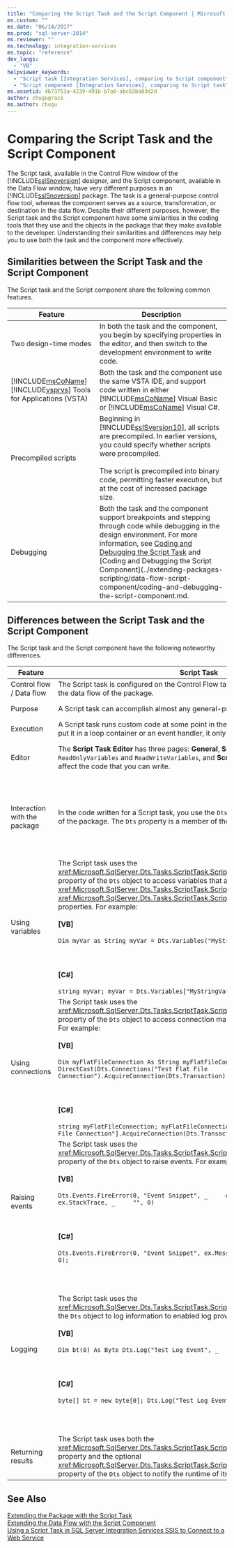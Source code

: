 ```yaml
---
title: "Comparing the Script Task and the Script Component | Microsoft Docs"
ms.custom: ""
ms.date: "06/14/2017"
ms.prod: "sql-server-2014"
ms.reviewer: ""
ms.technology: integration-services
ms.topic: "reference"
dev_langs: 
  - "VB"
helpviewer_keywords:
  - "Script task [Integration Services], comparing to Script component"
  - "Script component [Integration Services], comparing to Script task"
ms.assetid: 4b73753a-4239-491b-b7a6-abc63ba83d2d
author: chugugrace
ms.author: chugu
---
```

# Comparing the Script Task and the Script Component
  The Script task, available in the Control Flow window of the [!INCLUDE[ssISnoversion](../../includes/ssisnoversion-md.md)] designer, and the Script component, available in the Data Flow window, have very different purposes in an [!INCLUDE[ssISnoversion](../../includes/ssisnoversion-md.md)] package. The task is a general-purpose control flow tool, whereas the component serves as a source, transformation, or destination in the data flow. Despite their different purposes, however, the Script task and the Script component have some similarities in the coding tools that they use and the objects in the package that they make available to the developer. Understanding their similarities and differences may help you to use both the task and the component more effectively.  
  
## Similarities between the Script Task and the Script Component  
 The Script task and the Script component share the following common features.  
  
|Feature|Description|  
|-------------|-----------------|  
|Two design-time modes|In both the task and the component, you begin by specifying properties in the editor, and then switch to the development environment to write code.|  
|[!INCLUDE[msCoName](../../includes/msconame-md.md)] [!INCLUDE[vsprvs](../../includes/vsprvs-md.md)] Tools for Applications (VSTA)|Both the task and the component use the same VSTA IDE, and support code written in either [!INCLUDE[msCoName](../../includes/msconame-md.md)] Visual Basic or [!INCLUDE[msCoName](../../includes/msconame-md.md)] Visual C#.|  
|Precompiled scripts|Beginning in [!INCLUDE[ssISversion10](../../includes/ssisversion10-md.md)], all scripts are precompiled. In earlier versions, you could specify whether scripts were precompiled.<br /><br /> The script is precompiled into binary code, permitting faster execution, but at the cost of increased package size.|  
|Debugging|Both the task and the component support breakpoints and stepping through code while debugging in the design environment. For more information, see [Coding and Debugging the Script Task](../control-flow/script-task.md) and [Coding and Debugging the Script Component](../extending-packages-scripting/data-flow-script-component/coding-and-debugging-the-script-component.md.|  
  
## Differences between the Script Task and the Script Component  
 The Script task and the Script component have the following noteworthy differences.  
  
|Feature|Script Task|Script Component|  
|-------------|-----------------|----------------------|  
|Control flow / Data flow|The Script task is configured on the Control Flow tab of the designer and runs outside the data flow of the package.|The Script component is configured on the Data Flow page of the designer and represents a source, transformation, or destination in the Data Flow task.|  
|Purpose|A Script task can accomplish almost any general-purpose task.|You must specify whether you want to create a source, transformation, or destination with the Script component.|  
|Execution|A Script task runs custom code at some point in the package workflow. Unless you put it in a loop container or an event handler, it only runs once.|A Script component also runs once, but typically it runs its main processing routine once for each row of data in the data flow.|  
|Editor|The **Script Task Editor** has three pages: **General**, **Script**, and **Expressions**. Only the `ReadOnlyVariables` and `ReadWriteVariables`, and **ScriptLanguage** properties directly affect the code that you can write.|The **Script Transformation Editor** has up to four pages: **Input Columns**, **Inputs and Outputs**, **Script**, and **Connection Managers**. The metadata and properties that you configure on each of these pages determines the members of the base classes that are autogenerated for your use in coding.|  
|Interaction with the package|In the code written for a Script task, you use the `Dts` property to access other features of the package. The `Dts` property is a member of the `ScriptMain` class.|In Script component code, you use typed accessor properties to access certain package features such as variables and connection managers.<br /><br /> The `PreExecute` method can access only read-only variables. The `PostExecute` method can access both read-only and read/write variables.<br /><br /> For more information about these methods, see [Coding and Debugging the Script Component](../extending-packages-scripting/data-flow-script-component/coding-and-debugging-the-script-component.md.|  
|Using variables|The Script task uses the <xref:Microsoft.SqlServer.Dts.Tasks.ScriptTask.ScriptObjectModel.Variables%2A> property of the `Dts` object to access variables that are available through the task's <xref:Microsoft.SqlServer.Dts.Tasks.ScriptTask.ScriptTask.ReadOnlyVariables%2A> and <xref:Microsoft.SqlServer.Dts.Tasks.ScriptTask.ScriptTask.ReadWriteVariables%2A> properties. For example:<br /><br /> **[VB]**<br /><br /> `Dim myVar as String myVar = Dts.Variables("MyStringVariable").Value.ToString`<br /><br /> <br /><br /> **[C#]**<br /><br /> `string myVar; myVar = Dts.Variables["MyStringVariable"].Value.ToString();`|The Script component uses typed accessor properties of the autogenerated based class, created from the component's <xref:Microsoft.SqlServer.Dts.Pipeline.ScriptComponent.ReadOnlyVariables%2A> and <xref:Microsoft.SqlServer.Dts.Pipeline.ScriptComponent.ReadWriteVariables%2A> properties. For example:<br /><br /> **[VB]**<br /><br /> `Dim myVar as String myVar = Me.Variables.MyStringVariable`<br /><br /> <br /><br /> **[C#]**<br /><br /> `string myVar; myVar = this.Variables.MyStringVariable;`|  
|Using connections|The Script task uses the <xref:Microsoft.SqlServer.Dts.Tasks.ScriptTask.ScriptObjectModel.Connections%2A> property of the `Dts` object to access connection managers defined in the package. For example:<br /><br /> **[VB]**<br /><br /> `Dim myFlatFileConnection As String myFlatFileConnection = _     DirectCast(Dts.Connections("Test Flat File Connection").AcquireConnection(Dts.Transaction), _     String)`<br /><br /> <br /><br /> **[C#]**<br /><br /> `string myFlatFileConnection; myFlatFileConnection = (Dts.Connections["Test Flat File Connection"].AcquireConnection(Dts.Transaction) as String);`|The Script component uses typed accessor properties of the autogenerated base class, created from the list of connection managers entered by the user on the Connection Managers page of the editor. For example:<br /><br /> **[VB]**<br /><br /> `Dim connMgr As IDTSConnectionManager100 connMgr = Me.Connections.MyADONETConnection`<br /><br /> <br /><br /> **[C#]**<br /><br /> `IDTSConnectionManager100 connMgr; connMgr = this.Connections.MyADONETConnection;`|  
|Raising events|The Script task uses the <xref:Microsoft.SqlServer.Dts.Tasks.ScriptTask.ScriptObjectModel.Events%2A> property of the `Dts` object to raise events. For example:<br /><br /> **[VB]**<br /><br /> `Dts.Events.FireError(0, "Event Snippet", _     ex.Message & ControlChars.CrLf & ex.StackTrace, _     "", 0)`<br /><br /> <br /><br /> **[C#]**<br /><br /> `Dts.Events.FireError(0, "Event Snippet", ex.Message + "\r" + ex.StackTrace, "", 0);`|The Script component raises errors, warnings, and informational messages by using the methods of the <xref:Microsoft.SqlServer.Dts.Pipeline.Wrapper.IDTSComponentMetaData100> interface returned by the <xref:Microsoft.SqlServer.Dts.Pipeline.ScriptComponent.ComponentMetaData%2A> property. For example:<br /><br /> **[VB]**<br /><br /> `Dim myMetadata as IDTSComponentMetaData100 myMetaData = Me.ComponentMetaData myMetaData.FireError(...)`|  
|Logging|The Script task uses the <xref:Microsoft.SqlServer.Dts.Tasks.ScriptTask.ScriptObjectModel.Log%2A> method of the `Dts` object to log information to enabled log providers. For example:<br /><br /> **[VB]**<br /><br /> `Dim bt(0) As Byte Dts.Log("Test Log Event", _     0, _     bt)`<br /><br /> <br /><br /> **[C#]**<br /><br /> `byte[] bt = new byte[0]; Dts.Log("Test Log Event", 0, bt);`|The Script component uses the <xref:Microsoft.SqlServer.Dts.Pipeline.ScriptComponent.Log%2A> method of the autogenerated base class to log information to enabled log providers. For example:<br /><br /> **[VB]**<br /><br /> `Dim bt(0) As Byte`<br /><br /> `Me.Log("Test Log Event", _`<br /><br /> `0, _`<br /><br /> `bt)`<br /><br /> <br /><br /> **[C#]**<br /><br /> `byte[] bt = new byte[0]; this.Log("Test Log Event", 0, bt);`|  
|Returning results|The Script task uses both the <xref:Microsoft.SqlServer.Dts.Tasks.ScriptTask.ScriptObjectModel.TaskResult%2A> property and the optional <xref:Microsoft.SqlServer.Dts.Tasks.ScriptTask.ScriptObjectModel.ExecutionValue%2A> property of the `Dts` object to notify the runtime of its results.|The Script component runs as a part of the Data Flow task and does not report results using either of these properties.|  
  
## See Also  
 [Extending the Package with the Script Task](task/extending-the-package-with-the-script-task.md)   
 [Extending the Data Flow with the Script Component](data-flow-script-component/extending-the-data-flow-with-the-script-component.md)   
 [Using a Script Task in SQL Server Integration Services SSIS to Connect to a Web Service](https://www.mssqltips.com/sqlservertip/4288/using-a-script-task-in-sql-server-integration-services-ssis-to-connect-to-a-web-service/)  
  
  
